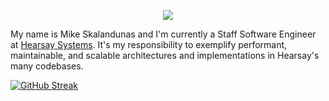 <p align="center">
<img src="https://readme-typing-svg.herokuapp.com?font=Fira+Code&duration=2500&color=FF5F6D&lines=UI%20Architect;End-User%20Driven;Team%20Multiplier;Mentor">
</p>

My name is Mike Skalandunas and I'm currently a Staff Software Engineer at [Hearsay Systems](https://www.hearsaysystems.com/). It's my responsibility to exemplify performant, maintainable, and scalable architectures and implementations in Hearsay's many codebases. 

[![GitHub Streak](https://github-readme-streak-stats.herokuapp.com/?user=mskalandunas&theme=dark)](https://git.io/streak-stats)
